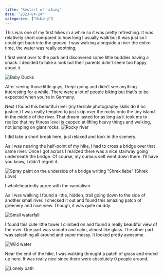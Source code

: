 ```yaml
---
title: "Restart of hiking"
date: "2023-04-24"
categories: ["Hiking"]
---
```


This was one of my first hikes in a while so it was pretty refreshing. It was relatively short compared to how long I usually walk but it was just so I could get back into the groove. I was walking alongside a river the entire time, the water was really soothing.

I first went over to the park and discovered some little buddies having a snack.
I decided to take a look but their parents didn't seem too happy about it.

![Baby Ducks](/images/hike_01/ducks.jpg)

After seeing those little guys, I kept going and didn't see anything interesting for a while. There were a lot of people biking but that's to be expected when you're in Germany.


Next I found this beautiful river (my terrible photography skills do it no justice.) I was really tempted to just skip over the rocks onto the tiny island in the middle of the river. That dream lasted for as long as it took me to realize that my fitness level is capped at lifting heavy things and walking, not jumping on giant rocks.
![Rocky river](/images/hike_01/rocks.jpg)

I did take a short break here, just relaxed and took in the scenery.


As I was nearing the half-point of my hike, I had to cross a bridge over that same river. Once I got across I realized there was a nice stairway going underneath the bridge. Of course, my curious self went down there. I'll have you know, I didn't regret it.

![Spray paint on the underside of a bridge writing "Shrek liebe" (Shrek Love)](/images/hike_01/shrek.jpg)

I wholeheartedly agree with the vandalism.


As I was walking I found a little, hidden, trail going down to the side of another small river. I checked it out and found this amazing patch of greenery and nice view. Though, it was quite muddy.

![Small waterfall](/images/hike_01/river.jpg)

I found this cute little tower I climbed on and found a really beautiful view of the river. One part was smooth and calm, almost like glass. The other part was splashing all around and super messy. It looked pretty awesome.

![Wild water](/images/hike_01/splashy_water.jpg)

Near the end of the hike, I was walking throught a patch of grass and ended up here. It was really nice since there were absolutely 0 people around.

![Lonely path](/images/hike_01/path.jpg)